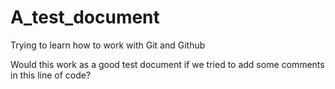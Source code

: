 # A_test_document
Trying to learn how to work with Git and Github


Would this work as a good test document if we tried to add some comments in this line of code?
